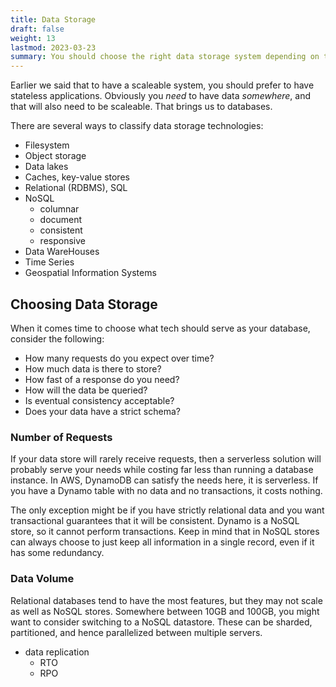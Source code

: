 ```yaml
---
title: Data Storage
draft: false
weight: 13
lastmod: 2023-03-23
summary: You should choose the right data storage system depending on the system requirements.
---
```


Earlier we said that to have a scaleable system, you should prefer to have
stateless applications.  Obviously you *need* to have data *somewhere*, and
that will also need to be scaleable.  That brings us to databases.

There are several ways to classify data storage technologies:
* Filesystem
* Object storage
* Data lakes
* Caches, key-value stores
* Relational (RDBMS), SQL
* NoSQL
  * columnar
  * document
  * consistent
  * responsive
* Data WareHouses
* Time Series
* Geospatial Information Systems

## Choosing Data Storage

When it comes time to choose what tech should serve as your database, consider
the following:
* How many requests do you expect over time?
* How much data is there to store?
* How fast of a response do you need?
* How will the data be queried?
* Is eventual consistency acceptable?
* Does your data have a strict schema?

### Number of Requests

If your data store will rarely receive requests, then a serverless solution will
probably serve your needs while costing far less than running a database instance.
In AWS, DynamoDB can satisfy the needs here, it is serverless.  If you have a 
Dynamo table with no data and no transactions, it costs nothing.

The only exception might be if you have strictly relational data and you want
transactional guarantees that it will be consistent.  Dynamo is a NoSQL store,
so it cannot perform transactions.  Keep in mind that in NoSQL stores can always
choose to just keep all information in a single record, even if it has some
redundancy.

### Data Volume

Relational databases tend to have the most features, but they may not scale as 
well as NoSQL stores.  Somewhere between 10GB and 100GB, you might want to consider
switching to a NoSQL datastore.  These can be sharded, partitioned, and hence
parallelized between multiple servers.

* data replication
  * RTO
  * RPO